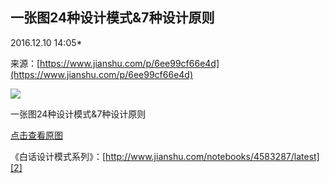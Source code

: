 ## 一张图24种设计模式&amp;7种设计原则

2016.12.10 14:05*

来源：[https://www.jianshu.com/p/6ee99cf66e4d](https://www.jianshu.com/p/6ee99cf66e4d)


            



![][0]


一张图24种设计模式&7种设计原则


[点击查看原图][1]

《白话设计模式系列》：[http://www.jianshu.com/notebooks/4583287/latest][2]


[1]: https://link.jianshu.com?t=http://upload-images.jianshu.io/upload_images/2062729-c66c7c816e77fe6a.png
[2]: https://www.jianshu.com/notebooks/4583287/latest
[0]: ./img/2062729-c66c7c816e77fe6a.png